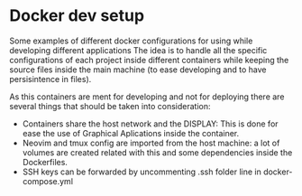 # Docker dev setup

Some examples of different docker configurations for using while developing different applications
The idea is to handle all the specific configurations of each project inside different containers while keeping the source files inside the main machine (to ease developing and to have persisintence in files).

As this containers are ment for developing and not for deploying there are several things that should be taken into consideration:
 - Containers share the host network and the DISPLAY: This is done for ease the use of Graphical Aplications inside the container.
 - Neovim and tmux config are imported from the host machine: a lot of volumes are created related with this and some dependencies inside the Dockerfiles.
 - SSH keys can be forwarded by uncommenting .ssh folder line in docker-compose.yml

